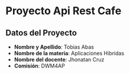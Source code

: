 # Proyecto Api Rest Cafe

## Datos del Proyecto

- **Nombre y Apellido**: Tobias Abas
- **Nombre de la materia**: Aplicaciones Hibridas
- **Nombre del docente**: Jhonatan Cruz
- **Comisión**: DWM4AP
